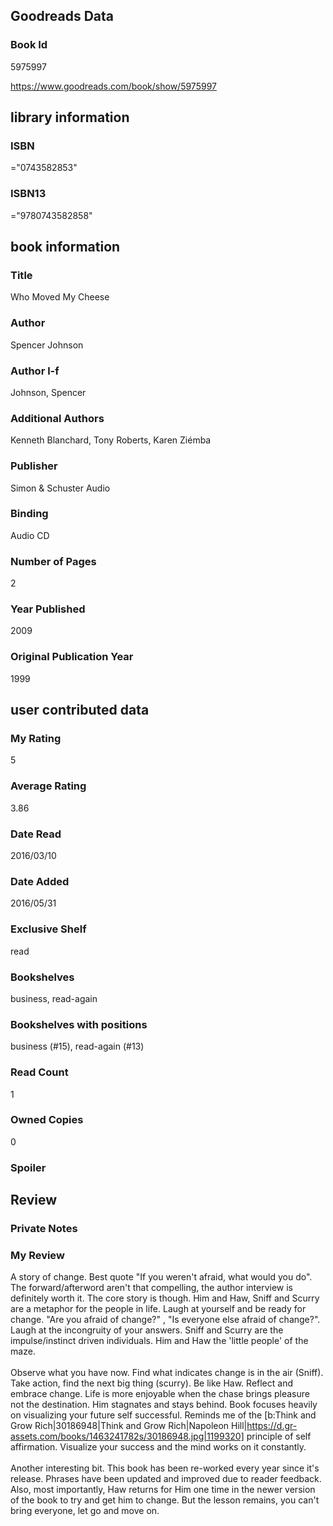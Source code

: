 <!-- This template shows how to bulk convert all columns of data into one markdown file -->
<!-- caveat: KeyError if there's a mismatch. Empty values output nothing -->

## Goodreads Data

### Book Id 

5975997

https://www.goodreads.com/book/show/5975997

## library information

### ISBN 
="0743582853"

### ISBN13 
="9780743582858"

## book information

### Title
Who Moved My Cheese

### Author 
Spencer Johnson

### Author l-f 
Johnson, Spencer

### Additional Authors
Kenneth Blanchard, Tony Roberts, Karen Ziémba

### Publisher 
Simon & Schuster Audio

### Binding
Audio CD

### Number of Pages
2

### Year Published
2009

### Original Publication Year 
1999

## user contributed data

### My Rating
5

### Average Rating
3.86

### Date Read
2016/03/10

### Date Added
2016/05/31

### Exclusive Shelf
read

### Bookshelves
business, read-again

### Bookshelves with positions
business (#15), read-again (#13)

### Read Count
1

### Owned Copies
0

### Spoiler 


## Review

### Private Notes


### My Review
A story of change. Best quote "If you weren't afraid, what would you do". The forward/afterword aren't that compelling, the author interview is definitely worth it. The core story is though. Him and Haw, Sniff and Scurry are a metaphor for the people in life. Laugh at yourself and be ready for change. "Are you afraid of change?" , "Is everyone else afraid of change?". Laugh at the incongruity of your answers. Sniff and Scurry are the impulse/instinct driven individuals. Him and Haw the 'little people' of the maze.<br/><br/>Observe what you have now. Find what indicates change is in the air (Sniff). Take action, find the next big thing (scurry). Be like Haw. Reflect and embrace change. Life is more enjoyable when the chase brings pleasure not the destination. Him stagnates and stays behind. Book focuses heavily on visualizing your future self successful. Reminds me of the [b:Think and Grow Rich|30186948|Think and Grow Rich|Napoleon Hill|https://d.gr-assets.com/books/1463241782s/30186948.jpg|1199320] principle of self affirmation. Visualize your success and the mind works on it constantly.<br/><br/>Another interesting bit. This book has been re-worked every year since it's release. Phrases have been updated and improved due to reader feedback. Also, most importantly, Haw returns for Him one time in the newer version of the book to try and get him to change. But the lesson remains, you can't bring everyone, let go and move on.